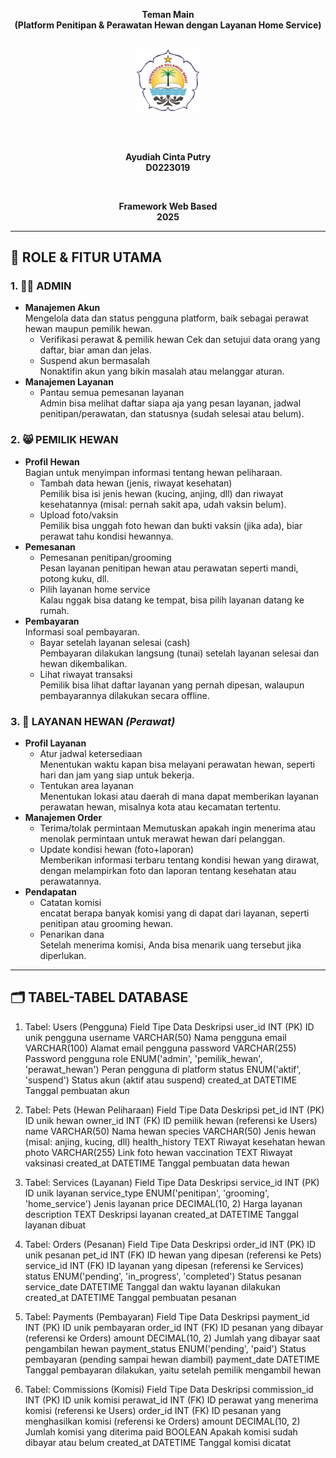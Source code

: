 <div align="center">

**Teman Main**   
**(Platform Penitipan & Perawatan Hewan dengan Layanan Home Service)** 

<br>

<img src="unsulbar.png" alt="Logo Kampus" width="100">

<br></br>

**Ayudiah Cinta Putry**    
**D0223019**   

<br>

**Framework Web Based**   
**2025** 

</div>

------

## 👥 **ROLE & FITUR UTAMA**  

### 1. 👩‍💻 **ADMIN**  
- **Manajemen Akun**  
Mengelola data dan status pengguna platform, baik sebagai perawat hewan maupun pemilik hewan.
  - Verifikasi perawat & pemilik hewan
Cek dan setujui data orang yang daftar, biar aman dan jelas.
  - Suspend akun bermasalah  
Nonaktifin akun yang bikin masalah atau melanggar aturan.
- **Manajemen Layanan**  
  - Pantau semua pemesanan layanan  
Admin bisa melihat daftar siapa aja yang pesan layanan, jadwal penitipan/perawatan, dan statusnya (sudah selesai atau belum).

### 2. 😸 **PEMILIK HEWAN**  
- **Profil Hewan**  
Bagian untuk menyimpan informasi tentang hewan peliharaan.
  - Tambah data hewan (jenis, riwayat kesehatan)  
Pemilik bisa isi jenis hewan (kucing, anjing, dll) dan riwayat kesehatannya (misal: pernah sakit apa, udah vaksin belum).
  - Upload foto/vaksin  
Pemilik bisa unggah foto hewan dan bukti vaksin (jika ada), biar perawat tahu kondisi hewannya.
- **Pemesanan**  
  - Pemesanan penitipan/grooming  
Pesan layanan penitipan hewan atau perawatan seperti mandi, potong kuku, dll.
  - Pilih layanan home service  
Kalau nggak bisa datang ke tempat, bisa pilih layanan datang ke rumah.
- **Pembayaran**  
Informasi soal pembayaran.
  - Bayar setelah layanan selesai (cash)  
Pembayaran dilakukan langsung (tunai) setelah layanan selesai dan hewan dikembalikan.
  - Lihat riwayat transaksi  
Pemilik bisa lihat daftar layanan yang pernah dipesan, walaupun pembayarannya dilakukan secara offline.

### 3. 🏡 **LAYANAN HEWAN** *(Perawat)*  
- **Profil Layanan**  
  - Atur jadwal ketersediaan  
Menentukan waktu kapan bisa melayani perawatan hewan, seperti hari dan jam yang siap untuk bekerja.
  - Tentukan area layanan  
Menentukan lokasi atau daerah di mana dapat memberikan layanan perawatan hewan, misalnya kota atau kecamatan tertentu.
- **Manajemen Order**  
  - Terima/tolak permintaan
Memutuskan apakah ingin menerima atau menolak permintaan untuk merawat hewan dari pelanggan.  
  - Update kondisi hewan (foto+laporan)  
Memberikan informasi terbaru tentang kondisi hewan yang dirawat, dengan melampirkan foto dan laporan tentang kesehatan atau perawatannya.
- **Pendapatan**  
  - Catatan komisi  
encatat berapa banyak komisi yang di dapat dari layanan, seperti penitipan atau grooming hewan.
  - Penarikan dana  
Setelah menerima komisi, Anda bisa menarik uang tersebut jika diperlukan.

------


## 🗂️ **TABEL-TABEL DATABASE**  

1. Tabel: Users (Pengguna)
Field	Tipe Data	Deskripsi
user_id	INT (PK)	ID unik pengguna
username	VARCHAR(50)	Nama pengguna
email	VARCHAR(100)	Alamat email pengguna
password	VARCHAR(255)	Password pengguna
role	ENUM('admin', 'pemilik_hewan', 'perawat_hewan')	Peran pengguna di platform
status	ENUM('aktif', 'suspend')	Status akun (aktif atau suspend)
created_at	DATETIME	Tanggal pembuatan akun

2. Tabel: Pets (Hewan Peliharaan)
Field	Tipe Data	Deskripsi
pet_id	INT (PK)	ID unik hewan
owner_id	INT (FK)	ID pemilik hewan (referensi ke Users)
name	VARCHAR(50)	Nama hewan
species	VARCHAR(50)	Jenis hewan (misal: anjing, kucing, dll)
health_history	TEXT	Riwayat kesehatan hewan
photo	VARCHAR(255)	Link foto hewan
vaccination	TEXT	Riwayat vaksinasi
created_at	DATETIME	Tanggal pembuatan data hewan

3. Tabel: Services (Layanan)
Field	Tipe Data	Deskripsi
service_id	INT (PK)	ID unik layanan
service_type	ENUM('penitipan', 'grooming', 'home_service')	Jenis layanan
price	DECIMAL(10, 2)	Harga layanan
description	TEXT	Deskripsi layanan
created_at	DATETIME	Tanggal layanan dibuat

4. Tabel: Orders (Pesanan)
Field	Tipe Data	Deskripsi
order_id	INT (PK)	ID unik pesanan
pet_id	INT (FK)	ID hewan yang dipesan (referensi ke Pets)
service_id	INT (FK)	ID layanan yang dipesan (referensi ke Services)
status	ENUM('pending', 'in_progress', 'completed')	Status pesanan
service_date	DATETIME	Tanggal dan waktu layanan dilakukan
created_at	DATETIME	Tanggal pembuatan pesanan

5. Tabel: Payments (Pembayaran)
Field	Tipe Data	Deskripsi
payment_id	INT (PK)	ID unik pembayaran
order_id	INT (FK)	ID pesanan yang dibayar (referensi ke Orders)
amount	DECIMAL(10, 2)	Jumlah yang dibayar saat pengambilan hewan
payment_status	ENUM('pending', 'paid')	Status pembayaran (pending sampai hewan diambil)
payment_date	DATETIME	Tanggal pembayaran dilakukan, yaitu setelah pemilik mengambil hewan

6. Tabel: Commissions (Komisi)
Field	Tipe Data	Deskripsi
commission_id	INT (PK)	ID unik komisi
perawat_id	INT (FK)	ID perawat yang menerima komisi (referensi ke Users)
order_id	INT (FK)	ID pesanan yang menghasilkan komisi (referensi ke Orders)
amount	DECIMAL(10, 2)	Jumlah komisi yang diterima
paid	BOOLEAN	Apakah komisi sudah dibayar atau belum
created_at	DATETIME	Tanggal komisi dicatat



<!-- <p align="center"><a href="https://laravel.com" target="_blank"><img src="https://raw.githubusercontent.com/laravel/art/master/logo-lockup/5%20SVG/2%20CMYK/1%20Full%20Color/laravel-logolockup-cmyk-red.svg" width="400" alt="Laravel Logo"></a></p>

<p align="center">
<a href="https://github.com/laravel/framework/actions"><img src="https://github.com/laravel/framework/workflows/tests/badge.svg" alt="Build Status"></a>
<a href="https://packagist.org/packages/laravel/framework"><img src="https://img.shields.io/packagist/dt/laravel/framework" alt="Total Downloads"></a>
<a href="https://packagist.org/packages/laravel/framework"><img src="https://img.shields.io/packagist/v/laravel/framework" alt="Latest Stable Version"></a>
<a href="https://packagist.org/packages/laravel/framework"><img src="https://img.shields.io/packagist/l/laravel/framework" alt="License"></a>
</p>

## About Laravel

Laravel is a web application framework with expressive, elegant syntax. We believe development must be an enjoyable and creative experience to be truly fulfilling. Laravel takes the pain out of development by easing common tasks used in many web projects, such as:

- [Simple, fast routing engine](https://laravel.com/docs/routing).
- [Powerful dependency injection container](https://laravel.com/docs/container).
- Multiple back-ends for [session](https://laravel.com/docs/session) and [cache](https://laravel.com/docs/cache) storage.
- Expressive, intuitive [database ORM](https://laravel.com/docs/eloquent).
- Database agnostic [schema migrations](https://laravel.com/docs/migrations).
- [Robust background job processing](https://laravel.com/docs/queues).
- [Real-time event broadcasting](https://laravel.com/docs/broadcasting).

Laravel is accessible, powerful, and provides tools required for large, robust applications.

## Learning Laravel

Laravel has the most extensive and thorough [documentation](https://laravel.com/docs) and video tutorial library of all modern web application frameworks, making it a breeze to get started with the framework.

You may also try the [Laravel Bootcamp](https://bootcamp.laravel.com), where you will be guided through building a modern Laravel application from scratch.

If you don't feel like reading, [Laracasts](https://laracasts.com) can help. Laracasts contains thousands of video tutorials on a range of topics including Laravel, modern PHP, unit testing, and JavaScript. Boost your skills by digging into our comprehensive video library.

## Laravel Sponsors

We would like to extend our thanks to the following sponsors for funding Laravel development. If you are interested in becoming a sponsor, please visit the [Laravel Partners program](https://partners.laravel.com).

### Premium Partners

- **[Vehikl](https://vehikl.com/)**
- **[Tighten Co.](https://tighten.co)**
- **[Kirschbaum Development Group](https://kirschbaumdevelopment.com)**
- **[64 Robots](https://64robots.com)**
- **[Curotec](https://www.curotec.com/services/technologies/laravel/)**
- **[DevSquad](https://devsquad.com/hire-laravel-developers)**
- **[Redberry](https://redberry.international/laravel-development/)**
- **[Active Logic](https://activelogic.com)**

## Contributing

Thank you for considering contributing to the Laravel framework! The contribution guide can be found in the [Laravel documentation](https://laravel.com/docs/contributions).

## Code of Conduct

In order to ensure that the Laravel community is welcoming to all, please review and abide by the [Code of Conduct](https://laravel.com/docs/contributions#code-of-conduct).

## Security Vulnerabilities

If you discover a security vulnerability within Laravel, please send an e-mail to Taylor Otwell via [taylor@laravel.com](mailto:taylor@laravel.com). All security vulnerabilities will be promptly addressed.

## License

The Laravel framework is open-sourced software licensed under the [MIT license](https://opensource.org/licenses/MIT). -->